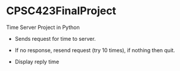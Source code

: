 # CPSC423FinalProject
Time Server Project in Python

- Sends request for time to server.

- If no response, resend request (try 10 times), if nothing then quit.

- Display reply time
